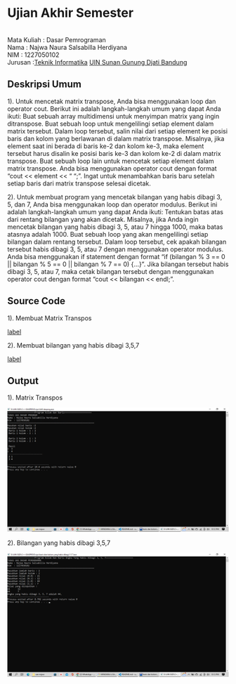 # Ujian Akhir Semester

<br>Mata Kuliah : Dasar Pemrograman
<br> Nama : Najwa Naura Salsabilla Herdiyana
<br>NIM : 1227050102
<br>Jurusan :[Teknik Informatika](http://if.uinsgd.ac.id/) [UIN Sunan Gunung Djati Bandung](https://uinsgd.ac.id/)

## Deskripsi Umum

1). Untuk mencetak matrix transpose, Anda bisa menggunakan loop dan operator cout. Berikut ini adalah langkah-langkah umum yang dapat Anda ikuti: Buat sebuah array multidimensi untuk menyimpan matrix yang ingin ditranspose. Buat sebuah loop untuk mengelilingi setiap element dalam matrix tersebut. Dalam loop tersebut, salin nilai dari setiap element ke posisi baris dan kolom yang berlawanan di dalam matrix transpose. Misalnya, jika element saat ini berada di baris ke-2 dan kolom ke-3, maka element tersebut harus disalin ke posisi baris ke-3 dan kolom ke-2 di dalam matrix transpose. Buat sebuah loop lain untuk mencetak setiap element dalam matrix transpose. Anda bisa menggunakan operator cout dengan format “cout << element << “ “;”. Ingat untuk menambahkan baris baru setelah setiap baris dari matrix transpose selesai dicetak.

2). Untuk membuat program yang mencetak bilangan yang habis dibagi 3, 5, dan 7, Anda bisa menggunakan loop dan operator modulus. Berikut ini adalah langkah-langkah umum yang dapat Anda ikuti: Tentukan batas atas dari rentang bilangan yang akan dicetak. Misalnya, jika Anda ingin mencetak bilangan yang habis dibagi 3, 5, atau 7 hingga 1000, maka batas atasnya adalah 1000. Buat sebuah loop yang akan mengelilingi setiap bilangan dalam rentang tersebut. Dalam loop tersebut, cek apakah bilangan tersebut habis dibagi 3, 5, atau 7 dengan menggunakan operator modulus. Anda bisa menggunakan if statement dengan format “if (bilangan % 3 == 0 || bilangan % 5 == 0 || bilangan % 7 == 0) {…}”. Jika bilangan tersebut habis dibagi 3, 5, atau 7, maka cetak bilangan tersebut dengan menggunakan operator cout dengan format “cout << bilangan << endl;”.

## Source Code

1). Membuat Matrix Transpos

[label](UAS%20dasprog.cpp)

2). Membuat bilangan yang habis dibagi 3,5,7

[label](baris%20dan%20kolom%20yang%20habis%20dibagi%203%205%207.cpp)

## Output

1). Matrix Transpos

![Alt text](<asset/Screenshot%20(16).png>)

2). Bilangan yang habis dibagi 3,5,7

![Alt text](<asset/Screenshot%20(17).png>)
